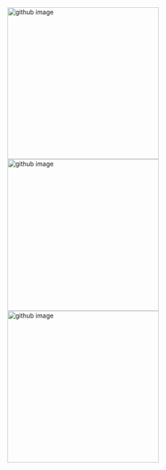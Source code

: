 <div>
<img width="341" alt="github image" src="https://alapanerao.files.wordpress.com/2020/05/ss1-2.png">
<img width="341" alt="github image" src="https://alapanerao.files.wordpress.com/2020/05/ss2-2.png">
<img width="341" alt="github image" src="https://alapanerao.files.wordpress.com/2020/05/ss3-3.png">
<div>
